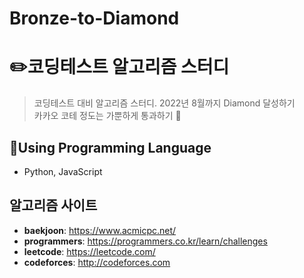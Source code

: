 # Bronze-to-Diamond

# :pencil2:코딩테스트 알고리즘 스터디
> 코딩테스트 대비 알고리즘 스터디. 2022년 8월까지 Diamond 달성하기 <br />
> 카카오 코테 정도는 가뿐하게 통과하기 👀 <br />

## :wrench:Using Programming Language
* Python, JavaScript

## 알고리즘 사이트
* **baekjoon**: https://www.acmicpc.net/
* **programmers**: https://programmers.co.kr/learn/challenges
* **leetcode**: https://leetcode.com/
* **codeforces**: http://codeforces.com
